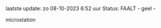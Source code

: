 laatste update: 
zo 08-10-2023  6:52   uur 
Status: FAALT - geel - 
<div class="service Y">microstation</div>
